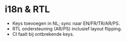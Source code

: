 # i18n & RTL
- Keys toevoegen in NL; sync naar EN/FR/TR/AR/PS.
- RTL ondersteuning (AR/PS) inclusief layout flipping.
- CI faalt bij ontbrekende keys.
